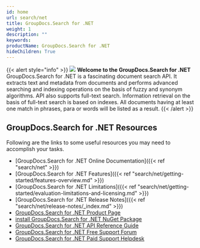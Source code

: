 ```yaml
---
id: home
url: search/net
title: GroupDocs.Search for .NET
weight: 1
description: ""
keywords: 
productName: GroupDocs.Search for .NET
hideChildren: True
---
```

{{< alert style="info" >}}
![](search/net/images/home.png) **Welcome to the GroupDocs.Search for .NET**  
GroupDocs.Search for .NET is a fascinating document search API. It extracts text and metadata from documents and performs advanced searching and indexing operations on the basis of fuzzy and synonym algorithms. API also supports full-text search. Information retrieval on the basis of full-text search is based on indexes. All documents having at least one match in phrases, para or words will be listed as a result. 
{{< /alert >}}

## GroupDocs.Search for .NET Resources
Following are the links to some useful resources you may need to accomplish your tasks.
*   [GroupDocs.Search for .NET Online Documentation]({{< ref "search/net" >}})
*   [GroupDocs.Search for .NET Features]({{< ref "search/net/getting-started/features-overview.md" >}})
*   [GroupDocs.Search for .NET Limitations]({{< ref "search/net/getting-started/evaluation-limitations-and-licensing.md" >}})
*   [GroupDocs.Search for .NET Release Notes]({{< ref "search/net/release-notes/_index.md" >}})
*   [GroupDocs.Search for .NET Product Page](https://products.groupdocs.com/search/net)
*   [install GroupDocs.Search for .NET NuGet Package](https://www.nuget.org/packages/GroupDocs.Search/)
*   [GroupDocs.Search for .NET API Reference Guide](https://apireference.groupdocs.com/net/search)
*   [GroupDocs.Search for .NET Free Support Forum](https://forum.groupdocs.com/c/search)
*   [GroupDocs.Search for .NET Paid Support Helpdesk](https://helpdesk.groupdocs.com/)
